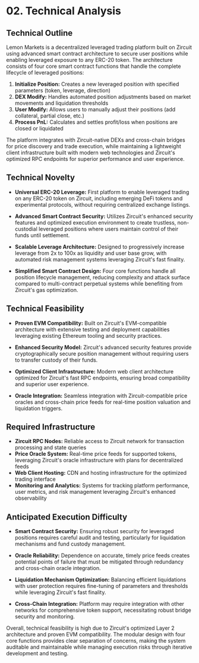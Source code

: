 # 02. Technical Analysis

## Technical Outline

Lemon Markets is a decentralized leveraged trading platform built on Zircuit using advanced smart contract architecture to secure user positions while enabling leveraged exposure to any ERC-20 token. The architecture consists of four core smart contract functions that handle the complete lifecycle of leveraged positions:

1. **Initialize Position:** Creates a new leveraged position with specified parameters (token, leverage, direction)
2. **DEX Modify:** Handles automated position adjustments based on market movements and liquidation thresholds
3. **User Modify:** Allows users to manually adjust their positions (add collateral, partial close, etc.)
4. **Process PnL:** Calculates and settles profit/loss when positions are closed or liquidated

The platform integrates with Zircuit-native DEXs and cross-chain bridges for price discovery and trade execution, while maintaining a lightweight client infrastructure built with modern web technologies and Zircuit's optimized RPC endpoints for superior performance and user experience.

## Technical Novelty

* **Universal ERC-20 Leverage:**
  First platform to enable leveraged trading on any ERC-20 token on Zircuit, including emerging DeFi tokens and experimental protocols, without requiring centralized exchange listings.

* **Advanced Smart Contract Security:**
  Utilizes Zircuit's enhanced security features and optimized execution environment to create trustless, non-custodial leveraged positions where users maintain control of their funds until settlement.

* **Scalable Leverage Architecture:**
  Designed to progressively increase leverage from 2x to 100x as liquidity and user base grow, with automated risk management systems leveraging Zircuit's fast finality.

* **Simplified Smart Contract Design:**
  Four core functions handle all position lifecycle management, reducing complexity and attack surface compared to multi-contract perpetual systems while benefiting from Zircuit's gas optimization.

## Technical Feasibility

* **Proven EVM Compatibility:**
  Built on Zircuit's EVM-compatible architecture with extensive testing and deployment capabilities leveraging existing Ethereum tooling and security practices.

* **Enhanced Security Model:**
  Zircuit's advanced security features provide cryptographically secure position management without requiring users to transfer custody of their funds.

* **Optimized Client Infrastructure:**
  Modern web client architecture optimized for Zircuit's fast RPC endpoints, ensuring broad compatibility and superior user experience.

* **Oracle Integration:**
  Seamless integration with Zircuit-compatible price oracles and cross-chain price feeds for real-time position valuation and liquidation triggers.

## Required Infrastructure

* **Zircuit RPC Nodes:** Reliable access to Zircuit network for transaction processing and state queries
* **Price Oracle System:** Real-time price feeds for supported tokens, leveraging Zircuit's oracle infrastructure with plans for decentralized feeds
* **Web Client Hosting:** CDN and hosting infrastructure for the optimized trading interface
* **Monitoring and Analytics:** Systems for tracking platform performance, user metrics, and risk management leveraging Zircuit's enhanced observability

## Anticipated Execution Difficulty

* **Smart Contract Security:**
  Ensuring robust security for leveraged positions requires careful audit and testing, particularly for liquidation mechanisms and fund custody management.

* **Oracle Reliability:**
  Dependence on accurate, timely price feeds creates potential points of failure that must be mitigated through redundancy and cross-chain oracle integration.

* **Liquidation Mechanism Optimization:**
  Balancing efficient liquidations with user protection requires fine-tuning of parameters and thresholds while leveraging Zircuit's fast finality.

* **Cross-Chain Integration:**
  Platform may require integration with other networks for comprehensive token support, necessitating robust bridge security and monitoring.

Overall, technical feasibility is high due to Zircuit's optimized Layer 2 architecture and proven EVM compatibility. The modular design with four core functions provides clear separation of concerns, making the system auditable and maintainable while managing execution risks through iterative development and testing.
